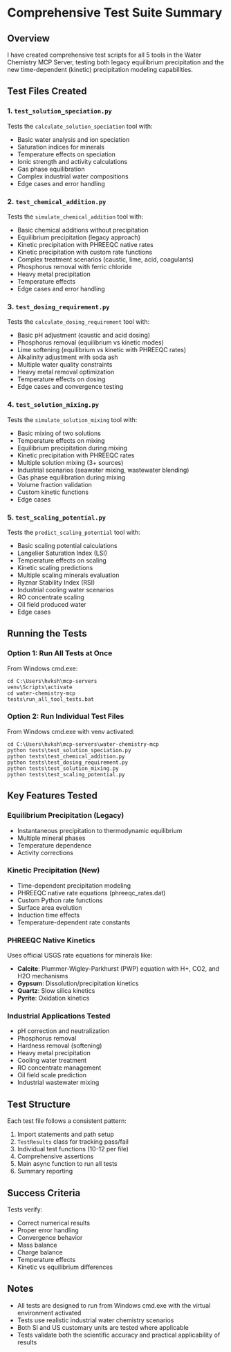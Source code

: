 # Comprehensive Test Suite Summary

## Overview

I have created comprehensive test scripts for all 5 tools in the Water Chemistry MCP Server, testing both legacy equilibrium precipitation and the new time-dependent (kinetic) precipitation modeling capabilities.

## Test Files Created

### 1. `test_solution_speciation.py`
Tests the `calculate_solution_speciation` tool with:
- Basic water analysis and ion speciation
- Saturation indices for minerals
- Temperature effects on speciation
- Ionic strength and activity calculations
- Gas phase equilibration
- Complex industrial water compositions
- Edge cases and error handling

### 2. `test_chemical_addition.py`
Tests the `simulate_chemical_addition` tool with:
- Basic chemical additions without precipitation
- Equilibrium precipitation (legacy approach)
- Kinetic precipitation with PHREEQC native rates
- Kinetic precipitation with custom rate functions
- Complex treatment scenarios (caustic, lime, acid, coagulants)
- Phosphorus removal with ferric chloride
- Heavy metal precipitation
- Temperature effects
- Edge cases and error handling

### 3. `test_dosing_requirement.py`
Tests the `calculate_dosing_requirement` tool with:
- Basic pH adjustment (caustic and acid dosing)
- Phosphorus removal (equilibrium vs kinetic modes)
- Lime softening (equilibrium vs kinetic with PHREEQC rates)
- Alkalinity adjustment with soda ash
- Multiple water quality constraints
- Heavy metal removal optimization
- Temperature effects on dosing
- Edge cases and convergence testing

### 4. `test_solution_mixing.py`
Tests the `simulate_solution_mixing` tool with:
- Basic mixing of two solutions
- Temperature effects on mixing
- Equilibrium precipitation during mixing
- Kinetic precipitation with PHREEQC rates
- Multiple solution mixing (3+ sources)
- Industrial scenarios (seawater mixing, wastewater blending)
- Gas phase equilibration during mixing
- Volume fraction validation
- Custom kinetic functions
- Edge cases

### 5. `test_scaling_potential.py`
Tests the `predict_scaling_potential` tool with:
- Basic scaling potential calculations
- Langelier Saturation Index (LSI)
- Temperature effects on scaling
- Kinetic scaling predictions
- Multiple scaling minerals evaluation
- Ryznar Stability Index (RSI)
- Industrial cooling water scenarios
- RO concentrate scaling
- Oil field produced water
- Edge cases

## Running the Tests

### Option 1: Run All Tests at Once
From Windows cmd.exe:
```batch
cd C:\Users\hvksh\mcp-servers
venv\Scripts\activate
cd water-chemistry-mcp
tests\run_all_tool_tests.bat
```

### Option 2: Run Individual Test Files
From Windows cmd.exe with venv activated:
```batch
cd C:\Users\hvksh\mcp-servers\water-chemistry-mcp
python tests\test_solution_speciation.py
python tests\test_chemical_addition.py
python tests\test_dosing_requirement.py
python tests\test_solution_mixing.py
python tests\test_scaling_potential.py
```

## Key Features Tested

### Equilibrium Precipitation (Legacy)
- Instantaneous precipitation to thermodynamic equilibrium
- Multiple mineral phases
- Temperature dependence
- Activity corrections

### Kinetic Precipitation (New)
- Time-dependent precipitation modeling
- PHREEQC native rate equations (phreeqc_rates.dat)
- Custom Python rate functions
- Surface area evolution
- Induction time effects
- Temperature-dependent rate constants

### PHREEQC Native Kinetics
Uses official USGS rate equations for minerals like:
- **Calcite**: Plummer-Wigley-Parkhurst (PWP) equation with H+, CO2, and H2O mechanisms
- **Gypsum**: Dissolution/precipitation kinetics
- **Quartz**: Slow silica kinetics
- **Pyrite**: Oxidation kinetics

### Industrial Applications Tested
- pH correction and neutralization
- Phosphorus removal
- Hardness removal (softening)
- Heavy metal precipitation
- Cooling water treatment
- RO concentrate management
- Oil field scale prediction
- Industrial wastewater mixing

## Test Structure

Each test file follows a consistent pattern:
1. Import statements and path setup
2. `TestResults` class for tracking pass/fail
3. Individual test functions (10-12 per file)
4. Comprehensive assertions
5. Main async function to run all tests
6. Summary reporting

## Success Criteria

Tests verify:
- Correct numerical results
- Proper error handling
- Convergence behavior
- Mass balance
- Charge balance
- Temperature effects
- Kinetic vs equilibrium differences

## Notes

- All tests are designed to run from Windows cmd.exe with the virtual environment activated
- Tests use realistic industrial water chemistry scenarios
- Both SI and US customary units are tested where applicable
- Tests validate both the scientific accuracy and practical applicability of results